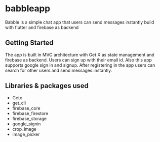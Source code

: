 # babbleapp

Babble is a simple chat app that users can send messages instantly build with flutter and firebase as backend

## Getting Started

The app is built in MVC architecture with Get X as state management and firebase as backend. Users can sign up with their email id. Also this app supports google sign in and signup. After registering in the app users can search for other users and send messages instantly.


## Libraries & packages used

- Getx
- get_cli
- firebase_core
- firebase_firestore
- firebase_storage
- google_signin
- crop_image
- image_picker


